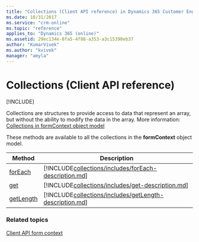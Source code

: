 ```yaml
---
title: "Collections (Client API reference) in Dynamics 365 Customer Engagement| MicrosoftDocs"
ms.date: 10/31/2017
ms.service: "crm-online"
ms.topic: "reference"
applies_to: "Dynamics 365 (online)"
ms.assetid: 29ec134e-8fa5-4f88-a353-a3c15398eb37
author: "KumarVivek"
ms.author: "kvivek"
manager: "amyla"
---
```

# Collections (Client API reference)

[!INCLUDE[](../../../includes/cc_applies_to_update_9_0_0.md)]

Collections are structures to provide access to data that represent an array,
but without the ability to modify the data in the array. More information: [Collections in formContext object model](../clientapi-form-context.md#collections-in-the-formcontext-object-model)

These methods are available to all the collections in the **formContext** object model.


|                Method                 |                                               Description                                                |
|---------------------------------------|----------------------------------------------------------------------------------------------------------|
|   [forEach](collections/forEach.md)   |   [!INCLUDE[collections/includes/forEach-description.md](collections/includes/forEach-description.md)]   |
|       [get](collections/get.md)       |       [!INCLUDE[collections/includes/get-description.md](collections/includes/get-description.md)]       |
| [getLength](collections/getLength.md) | [!INCLUDE[collections/includes/getLength-description.md](collections/includes/getLength-description.md)] |

### Related topics

[Client API form context](../clientapi-form-context.md)



